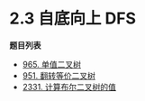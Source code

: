 # 2.3 自底向上 DFS

**题目列表**

- [965. 单值二叉树](https://leetcode.cn/problems/univalued-binary-tree/description/)
- [951. 翻转等价二叉树](https://leetcode.cn/problems/flip-equivalent-binary-trees/description/)
- [2331. 计算布尔二叉树的值](https://leetcode.cn/problems/evaluate-boolean-binary-tree/description/)
